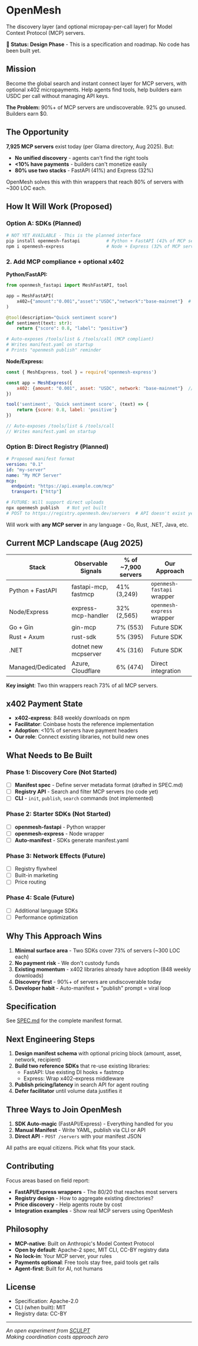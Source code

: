 # OpenMesh

The discovery layer (and optional micropay-per-call layer) for Model Context Protocol (MCP) servers.

**🚧 Status: Design Phase** - This is a specification and roadmap. No code has been built yet.

## Mission

Become the global search and instant connect layer for MCP servers, with optional x402 micropayments. Help agents find tools, help builders earn USDC per call without managing API keys.

**The Problem:** 90%+ of MCP servers are undiscoverable. 92% go unused. Builders earn $0.

## The Opportunity

**7,925 MCP servers** exist today (per Glama directory, Aug 2025). But:
- **No unified discovery** - agents can't find the right tools
- **<10% have payments** - builders can't monetize easily
- **80% use two stacks** - FastAPI (41%) and Express (32%)

OpenMesh solves this with thin wrappers that reach 80% of servers with ~300 LOC each.

## How It Will Work (Proposed)

### Option A: SDKs (Planned)
```bash
# NOT YET AVAILABLE - This is the planned interface
pip install openmesh-fastapi          # Python + FastAPI (41% of MCP servers)
npm i openmesh-express                # Node + Express (32% of MCP servers)
```

### 2. Add MCP compliance + optional x402

**Python/FastAPI:**
```python
from openmesh_fastapi import MeshFastAPI, tool

app = MeshFastAPI(
    x402={"amount":"0.001","asset":"USDC","network":"base-mainnet"}  # 🔄 remove this line = free
)

@tool(description="Quick sentiment score")
def sentiment(text: str):
    return {"score": 0.8, "label": "positive"}

# Auto-exposes /tools/list & /tools/call (MCP compliant)
# Writes manifest.yaml on startup
# Prints "openmesh publish" reminder
```

**Node/Express:**
```javascript
const { MeshExpress, tool } = require('openmesh-express')

const app = MeshExpress({
    x402: {amount: "0.001", asset: "USDC", network: "base-mainnet"}  // 🔄 remove this = free
})

tool('sentiment', 'Quick sentiment score', (text) => {
    return {score: 0.8, label: 'positive'}
})

// Auto-exposes /tools/list & /tools/call
// Writes manifest.yaml on startup
```

### Option B: Direct Registry (Planned)
```yaml
# Proposed manifest format
version: "0.1"
id: "my-server"
name: "My MCP Server"
mcp:
  endpoint: "https://api.example.com/mcp"
  transport: ["http"]
```

```bash
# FUTURE: Will support direct uploads
npx openmesh publish   # Not yet built
# POST to https://registry.openmesh.dev/servers  # API doesn't exist yet
```

Will work with **any MCP server** in any language - Go, Rust, .NET, Java, etc.

## Current MCP Landscape (Aug 2025)

| Stack | Observable Signals | % of ~7,900 servers | Our Approach |
|-------|-------------------|---------------------|-------------|
| Python + FastAPI | fastapi-mcp, fastmcp | 41% (3,249) | `openmesh-fastapi` wrapper |
| Node/Express | express-mcp-handler | 32% (2,565) | `openmesh-express` wrapper |
| Go + Gin | gin-mcp | 7% (553) | Future SDK |
| Rust + Axum | rust-sdk | 5% (395) | Future SDK |
| .NET | dotnet new mcpserver | 4% (316) | Future SDK |
| Managed/Dedicated | Azure, Cloudflare | 6% (474) | Direct integration |

**Key insight**: Two thin wrappers reach 73% of all MCP servers.

## x402 Payment State

- **x402-express**: 848 weekly downloads on npm
- **Facilitator**: Coinbase hosts the reference implementation
- **Adoption**: <10% of servers have payment headers
- **Our role**: Connect existing libraries, not build new ones

## What Needs to Be Built

### Phase 1: Discovery Core (Not Started)
- [ ] **Manifest spec** - Define server metadata format (drafted in SPEC.md)
- [ ] **Registry API** - Search and filter MCP servers (no code yet)
- [ ] **CLI** - `init`, `publish`, `search` commands (not implemented)

### Phase 2: Starter SDKs (Not Started)
- [ ] **openmesh-fastapi** - Python wrapper
- [ ] **openmesh-express** - Node wrapper
- [ ] **Auto-manifest** - SDKs generate manifest.yaml

### Phase 3: Network Effects (Future)
- [ ] Registry flywheel
- [ ] Built-in marketing
- [ ] Price routing

### Phase 4: Scale (Future)
- [ ] Additional language SDKs
- [ ] Performance optimization

## Why This Approach Wins

1. **Minimal surface area** - Two SDKs cover 73% of servers (~300 LOC each)
2. **No payment risk** - We don't custody funds
3. **Existing momentum** - x402 libraries already have adoption (848 weekly downloads)
4. **Discovery first** - 90%+ of servers are undiscoverable today
5. **Developer habit** - Auto-manifest + "publish" prompt = viral loop

## Specification

See [SPEC.md](SPEC.md) for the complete manifest format.

## Next Engineering Steps

1. **Design manifest schema** with optional pricing block (amount, asset, network, recipient)
2. **Build two reference SDKs** that re-use existing libraries:
   - FastAPI: Use existing DI hooks + fastmcp
   - Express: Wrap x402-express middleware
3. **Publish pricing/latency** in search API for agent routing
4. **Defer facilitator** until volume data justifies it

## Three Ways to Join OpenMesh

1. **SDK Auto-magic** (FastAPI/Express) - Everything handled for you
2. **Manual Manifest** - Write YAML, publish via CLI or API  
3. **Direct API** - `POST /servers` with your manifest JSON

All paths are equal citizens. Pick what fits your stack.

## Contributing

Focus areas based on field report:
- **FastAPI/Express wrappers** - The 80/20 that reaches most servers
- **Registry design** - How to aggregate existing directories?
- **Price discovery** - Help agents route by cost
- **Integration examples** - Show real MCP servers using OpenMesh

## Philosophy

- **MCP-native**: Built on Anthropic's Model Context Protocol
- **Open by default**: Apache-2 spec, MIT CLI, CC-BY registry data
- **No lock-in**: Your MCP server, your rules
- **Payments optional**: Free tools stay free, paid tools get rails
- **Agent-first**: Built for AI, not humans


## License

- Specification: Apache-2.0
- CLI (when built): MIT
- Registry data: CC-BY

---

*An open experiment from [SCULPT](https://sculpt.fun)*  
*Making coordination costs approach zero*